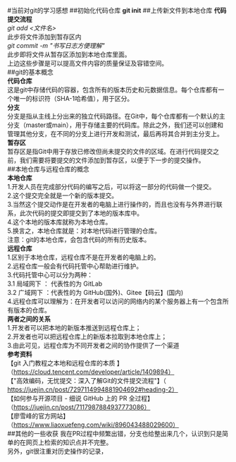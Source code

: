 #当前对git的学习感想 
##初始化代码仓库 
**git init**
##上传新文件到本地仓库
**代码提交流程**  
*git add <文件名>*    
此步将文件添加到暂存区内  
*git commit -m "书写日志方便理解"*  
此步即将文件从暂存区添加到本地仓库里面。  
上边这些步骤是可以提高文件内容的质量保证及容错空间。   
##git的基本概念  
**代码仓库**  
这是git中存储代码的容器，包含所有的版本历史和元数据信息。每个仓库都有一个唯一的标识符（SHA-1哈希值），用于区分。  
**分支**  
分支是指从主线上分出来的独立代码路径。在Git中，每个仓库都有一个默认的主分支（master或main），用于存储主要的代码库。除此之外，我们还可以创建和管理其他分支，在不同的分支上进行开发和测试，最后再将其合并到主分支上。  
**暂存区**  
暂存区是指Git中用于存放已修改但尚未提交的文件的区域。在进行代码提交之前，我们需要将要提交的文件添加到暂存区，以便于下一步的提交操作。    
##本地仓库与远程仓库的概念    
**本地仓库**    
1.开发人员在完成部分代码的编写之后，可以将这一部分的代码做一个提交。    
2.这个提交完全就是一个新的版本提交。    
3.当然这个提交动作是在开发者的电脑上进行操作的，而且也没有与外界进行联系，此次代码的提交即提交到了本地的版本库中。    
4.这个本地的版本库就称为本地仓库。    
5.换言之，本地仓库就是：对本地代码进行管理的仓库。  
注意：git的本地仓库，会包含代码的所有历史版本。  
**远程仓库**  
1.区别于本地仓库，远程仓库不是在开发者的电脑上的。  
2.远程仓库一般会有代码托管中心帮助进行维护。  
3.代码托管中心可以分为两种：  
3.1 局域网下 ： 代表性的为 GitLab  
3.2 广域网下 ：代表性的为 GitHub(国外)、Gitee【码云】(国内)  
4.远程仓库可以理解为：在开发者可以访问的网络内的某个服务器上有一个包含所有版本的仓库。  
**两者之间的关系**  
1.开发者可以把本地的新版本推送到远程仓库上；  
2.开发者也可以把远程仓库上的新版本拉取到本地仓库上；  
3.由此可见，远程仓库为不同开发者之间的协作提供了一个渠道  
**参考资料**  
【git 入门教程之本地和远程仓库的本质 】（https://cloud.tencent.com/developer/article/1409894）  
【"高效编码，无忧提交：深入了解Git的文件提交流程"】（ https://juejin.cn/post/7297114994881904692#heading-2）  
【如何参与开源项目 - 细说 GitHub 上的 PR 全过程】 （https://juejin.cn/post/7117987884937773086）  
【廖雪峰的官方网站】（https://www.liaoxuefeng.com/wiki/896043488029600）  
##其他的一些收获
我在PR过程中频繁出错，分支也给整出来几个，认识到只是简单的在网页上检索的知识点并不完整。  
另外，git很注重对历史操作的记录，  
 


